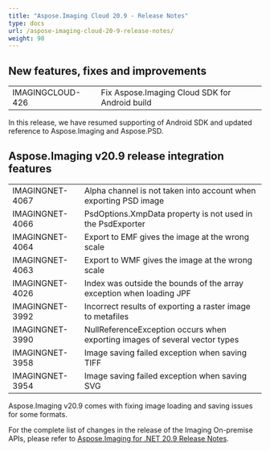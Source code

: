```yaml
---
title: "Aspose.Imaging Cloud 20.9 - Release Notes"
type: docs
url: /aspose-imaging-cloud-20-9-release-notes/
weight: 90
---
```


## **New features, fixes and improvements**
|     |     |
| --- | --- |
|IMAGINGCLOUD-426|Fix Aspose.Imaging Cloud SDK for Android build|

In this release, we have resumed supporting of Android SDK and updated reference to Aspose.Imaging and Aspose.PSD.

## **Aspose.Imaging v20.9 release integration features**

|     |     |
| --- | --- |
|IMAGINGNET-4067|Alpha channel is not taken into account when exporting PSD image|
|IMAGINGNET-4066|PsdOptions.XmpData property is not used in the PsdExporter|
|IMAGINGNET-4064|Export to EMF gives the image at the wrong scale|
|IMAGINGNET-4063|Export to WMF gives the image at the wrong scale|
|IMAGINGNET-4026|Index was outside the bounds of the array exception when loading JPF|
|IMAGINGNET-3992|Incorrect results of exporting a raster image to metafiles|
|IMAGINGNET-3990|NullReferenceException occurs when exporting images of several vector types|
|IMAGINGNET-3958|Image saving failed exception when saving TIFF|
|IMAGINGNET-3954|Image saving failed exception when saving SVG|

Aspose.Imaging v20.9 comes with fixing image loading and saving issues for some formats.

For the complete list of changes in the release of the Imaging On-premise APIs, please refer to [Aspose.Imaging for .NET 20.9 Release Notes](https://docs.aspose.com/display/imagingnet/Aspose.Imaging+for+.NET+20.9+-+Release+notes).
